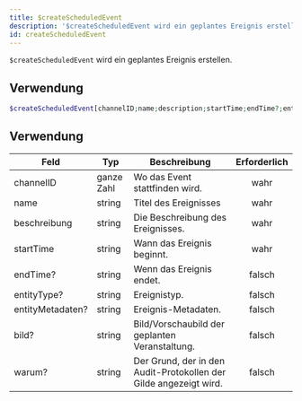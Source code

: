 ```yaml
---
title: $createScheduledEvent
description: '$createScheduledEvent wird ein geplantes Ereignis erstellen.'
id: createScheduledEvent
---
```


`$createScheduledEvent` wird ein geplantes Ereignis erstellen.

## Verwendung

```php
$createScheduledEvent[channelID;name;description;startTime;endTime?;entityType?;entityMetadata?;image?;reason?]
```

## Verwendung

| Feld             | Typ        | Beschreibung                                                      | Erforderlich |
| ---------------- | ---------- | ----------------------------------------------------------------- |:------------:|
| channelID        | ganze Zahl | Wo das Event stattfinden wird.                                    |     wahr     |
| name             | string     | Titel des Ereignisses                                             |     wahr     |
| beschreibung     | string     | Die Beschreibung des Ereignisses.                                 |     wahr     |
| startTime        | string     | Wann das Ereignis beginnt.                                        |     wahr     |
| endTime?         | string     | Wenn das Ereignis endet.                                          |    falsch    |
| entityType?      | string     | Ereignistyp.                                                      |    falsch    |
| entityMetadaten? | string     | Ereignis-Metadaten.                                               |    falsch    |
| bild?            | string     | Bild/Vorschaubild der geplanten Veranstaltung.                    |    falsch    |
| warum?           | string     | Der Grund, der in den Audit-Protokollen der Gilde angezeigt wird. |    falsch    |
